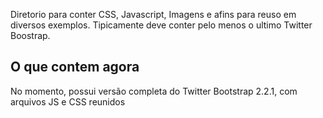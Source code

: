 Diretorio para conter CSS, Javascript, Imagens e afins para reuso em diversos exemplos. Tipicamente deve conter pelo menos o ultimo Twitter Boostrap.

## O que contem agora
No momento, possui versão completa do Twitter Bootstrap 2.2.1, com arquivos JS e CSS reunidos